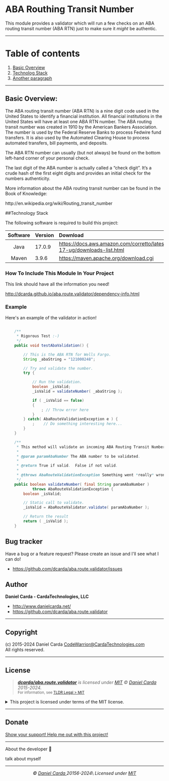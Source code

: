 #  ABA Routhing Transit Number

This module provides a validator which will run a few checks on an ABA
routing transit number (ABA RTN) just to make sure it *might* be authentic.

----------------------------------------------------------------------------
# Table of contents
1. [Basic Overview](#overview)
2. [Technolog Stack](#TechStack)
3. [Another paragraph](#paragraph2)


----------------------------------------------------------------------------
## Basic Overview: <a name="overview"></a>


The ABA routing transit number (ABA RTN) is a nine digit code used in the United States to identify a financial institution. All financial institutions in the United States will have at least one ABA RTN number. The ABA routing transit number was created in 1910 by the American Bankers Association. The number is used by the Federal Reserve Banks to process Fedwire fund transfers. It is also used by the Automated Clearing House to process automated transfers, bill payments, and deposits.

The ABA RTN number can usually (but not always) be found on the bottom left-hand corner of your personal check. 

The last digit of the ABA number is actually called a “check digit”. It’s a crude hash of the first eight digits and provides an initial check for the numbers authenticity.

More information about the ABA routing transit number can be found in the Book of Knowledge:
<p>http://en.wikipedia.org/wiki/Routing_transit_number</p>


##Technology Stack <a name="TechStack"></a>

The following software is required to build this project:

| Software | Version | Download                                                                        |
|:--------:|---------|:--------------------------------------------------------------------------------|
|   Java   | 17.0.9  | https://docs.aws.amazon.com/corretto/latest/corretto-17-ug/downloads-list.html  |
|  Maven   | 3.9.6   | https://maven.apache.org/download.cgi                                           |


### How To Include This Module In Your Project
This link should have all the information you need!

http://dcarda.github.io/aba.route.validator/dependency-info.html

### Example

Here's an example of the validator in action!

```java

    /**
     * Rigorous Test :-)
     */
    public void testAbaValidation() {

        // This is the ABA RTN for Wells Fargo.
        String _abaString = "121000248";

        // Try and validate the number.
        try {

            // Run the validation.
            boolean _isValid;
            _isValid = validateNumber( _abaString );

            if ( _isValid == false)
            {
                ; // Throw error here
            }
        } catch( AbaRouteValidationException e ) {
            ;    // Do something interesting here...
        }
    }

    /**
     * This method will validate an incoming ABA Routing Transit Number.
     *
     * @param paramAbaNumber The ABA number to be validated.
     *
     * @return True if valid.  False if not valid.
     *
     * @throws AbaRouteValidationException Something went *really* wrong.
     */
    public boolean validateNumber( final String paramAbaNumber )
            throws AbaRouteValidationException {
        boolean _isValid;

        // Static call to validate.
        _isValid = AbaRouteValidator.validate( paramAbaNumber );

        // Return the result
        return ( _isValid );
    }
```

## Bug tracker

Have a bug or a feature request? Please create an issue and I'll see what I can do!

+ https://github.com/dcarda/aba.route.validator/issues

## Author

**Daniel Carda - CardaTechnologies, LLC**

+ http://www.danielcarda.net/
+ https://github.com/dcarda/aba.route.validator

----------------------------------------------------------------------------
##  Copyright

(c) 2015-2024  Daniel Carda <CodeWarrior@CardaTechnologies.com>\
All rights reserved.

<!-- End:  Copyright -->

----------------------------------------------------------------------------

##  License

> _**[dcarda/aba.route.validator](https://github.com/dcarda/aba.route.validator)** is licensed under [MIT](https://choosealicense.com/licenses/mit/) © [Daniel Carda](https://danielcarda.net/) 2015-2024._\
> <sup align="right">For information, see <a href="https://tldrlegal.com/license/mit-license">TLDR Legal > MIT</a></sup>

<details>
<summary>This project is licensed under terms of the MIT license.</summary>

```
Permission is hereby granted, free of charge, to any person obtaining a copy
of this software and associated documentation files (the "Software"), to deal
in the Software without restriction, including without limitation the rights
to use, copy, modify, merge, publish, distribute, sub-license, and/or sell
copies of the Software, and to permit persons to whom the Software is furnished
to do so, subject to the following conditions:

The above copyright notice and this permission notice shall be included install
copies or substantial portions of the Software.

THE SOFTWARE IS PROVIDED "AS IS", WITHOUT WARRANTY OF ANY KIND, EXPRESS OR IMPLIED,
INCLUDING BUT NOT LIMITED TO THE WARRANTIES OF MERCHANT ABILITY, FITNESS FOR A
PARTICULAR PURPOSE AND NON INFRINGEMENT. IN NO EVENT SHALL THE AUTHORS OR COPYRIGHT
HOLDERS BE LIABLE FOR ANY CLAIM, DAMAGES OR OTHER LIABILITY, WHETHER IN AN ACTION
OF CONTRACT, TORT OR OTHERWISE, ARISING FROM, OUT OF OR IN CONNECTION WITH THE
SOFTWARE OR THE USE OR OTHER DEALINGS IN THE SOFTWARE.This is how you dropdown.
```
</details>

<!-- End:  License -->

----------------------------------------------------------------------------
##  Donate
[Show your support!  Help me out with this project!](contribute.html)

----------------------------------------------------------------------------
About the developer  👋

talk about myself


----

<p align="center">
  <i>© <a href="https://aliciasykes.com">Daniel Carda </a>20156-2024</i>\
  <i>Licensed under <a href="https://gist.github.com/Lissy93/143d2ee01ccc5c052a17">MIT</a></i>


[//]: # (<i>Â© <a href="https://aliciasykes.com">Alicia Sykes</a> 2024</i><br>)

[//]: # (<i>Licensed under <a href="https://gist.github.com/Lissy93/143d2ee01ccc5c052a17">MIT</a></i><br>)
[//]: # (<a href="https://github.com/lissy93"><img src="https://i.ibb.co/4KtpYxb/octocat-clean-mini.png" /></a> )

[//]: # (<sup>Thanks for visiting :&#41;</sup>)


</p>


[//]: # (<p  align="center">)

[//]: # (  <i>Â© <a href="https://aliciasykes.com">Alicia Sykes</a> 2024</i><br>)

[//]: # (  <i>Licensed under <a href="https://gist.github.com/Lissy93/143d2ee01ccc5c052a17">MIT</a></i><br>)

[//]: # (  <a href="https://github.com/lissy93"><img src="https://i.ibb.co/4KtpYxb/octocat-clean-mini.png" /></a><br>)

[//]: # (  <sup>Thanks for visiting :&#41;</sup>)

[//]: # (</p>)

